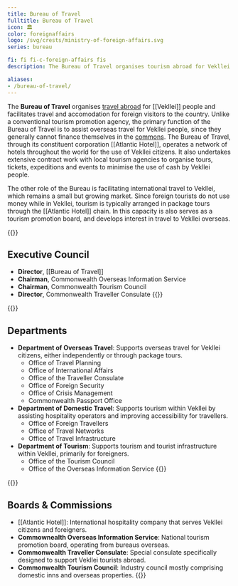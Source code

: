 ```yaml
---
title: Bureau of Travel
fulltitle: Bureau of Travel
icon: 🏛️
color: foreignaffairs
logo: /svg/crests/ministry-of-foreign-affairs.svg
series: bureau

fi: fi fi-c-foreign-affairs fis
description: The Bureau of Travel organises tourism abroad for Vekllei people and facilitates travel and accomodation for foreign visitors to the country.

aliases:
- /bureau-of-travel/
---
```

The <span class="fi fi-c-foreign-affairs fis"></span> **Bureau of Travel** organises [travel abroad](/bulletin/travel) for [[Vekllei]] people and facilitates travel and accomodation for foreign visitors to the country. Unlike a conventional tourism promotion agency, the primary function of the Bureau of Travel is to assist overseas travel for Vekllei people, since they generally cannot finance themselves in the [commons](/social-economy/). The Bureau of Travel, through its constituent corporation [[Atlantic Hotel]], operates a network of hotels throughout the world for the use of Vekllei citizens. It also undertakes extensive contract work with local tourism agencies to organise tours, tickets, expeditions and events to minimise the use of cash by Vekllei people.

The other role of the Bureau is facilitating international travel to Vekllei, which remains a small but growing market. Since foreign tourists do not use money while in Vekllei, tourism is typically arranged in package tours through the [[Atlantic Hotel]] chain. In this capacity is also serves as a tourism promotion board, and develops interest in travel to Vekllei overseas. 

{{<note>}}
## Executive Council

* **Director**, [[Bureau of Travel]]
* **Chairman**, Commonwealth Overseas Information Service
* **Chairman**, Commonwealth Tourism Council
* **Director**, Commonwealth Traveller Consulate
{{</note>}}

{{<note>}}
## Departments
* **Department of Overseas Travel**: Supports overseas travel for Vekllei citizens, either independently or through package tours.
    * Office of Travel Planning
    * Office of International Affairs
    * Office of the Traveller Consulate
    * Office of Foreign Security
    * Office of Crisis Management
    * Commonwealth Passport Office
* **Department of Domestic Travel**: Supports tourism within Vekllei by assisting hospitality operators and improving accessibility for travellers.
    * Office of Foreign Travellers
    * Office of Travel Networks
    * Office of Travel Infrastructure
* **Department of Tourism**: Supports tourism and tourist infrastructure within Vekllei, primarily for foreigners.
    * Office of the Tourism Council
    * Office of the Overseas Information Service
{{</note>}}

{{<note>}}
## Boards & Commissions

* [[Atlantic Hotel]]: International hospitality company that serves Vekllei citizens and foreigners.
* **Commownealth Overseas Information Service**: National tourism promotion board, operating from bureaus overseas.
* **Commonwealth Traveller Consulate**: Special consulate specifically designed to support Vekllei tourists abroad.
* **Commonwealth Tourism Council**: Industry council mostly comprising domestic inns and overseas properties.
{{</note>}}
